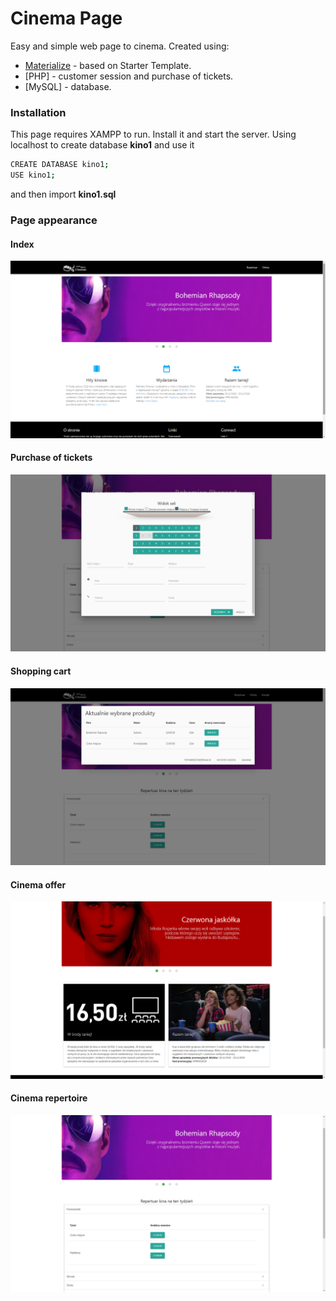 # Cinema Page

Easy and simple web page to cinema. Created using:

* [Materialize] - based on Starter Template.
* [PHP] - customer session and purchase of tickets.
* [MySQL] - database.

### Installation

This page requires XAMPP to run. Install it and start the server. Using localhost to create database **kino1** and use it 
```sh
CREATE DATABASE kino1;
USE kino1;
```
and then import **kino1.sql**

### Page appearance

#### Index
 ![index.html](img/index.png)
 
#### Purchase of tickets
 ![login.html](img/bilety.png)
#### Shopping cart
 ![Shopping cart](img/koszyk.png)
#### Cinema offer
 ![Cinema offer](img/oferty.png)
#### Cinema repertoire
 ![Cinema repertoire](img/repertuar.png)

[Materialize]: <https://materializecss.com/getting-started.html>